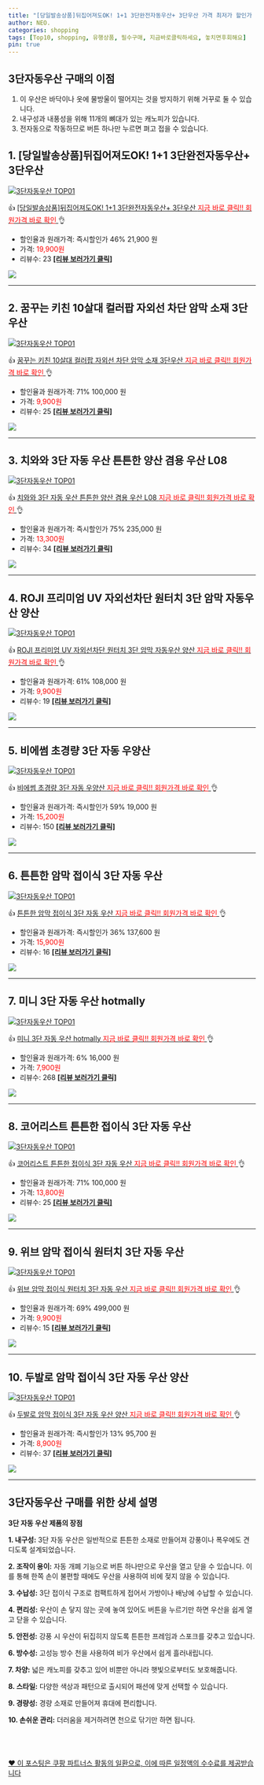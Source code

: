 ```yaml
---
title: "[당일발송상품]뒤집어져도OK! 1+1 3단완전자동우산+ 3단우산 가격 최저가 할인가 3단자동우산 최저가 추천 제품 비교"
author: NEO.
categories: shopping
tags: [Top10, shopping, 유행상품, 필수구매, 지금바로클릭하세요, 놓치면후회해요]
pin: true
---
```

## 3단자동우산 구매의 이점
1. 이 우산은 바닥이나 옷에 물방울이 떨어지는 것을 방지하기 위해 거꾸로 둘 수 있습니다.
2. 내구성과 내풍성을 위해 11개의 뼈대가 있는 캐노피가 있습니다.
3. 전자동으로 작동하므로 버튼 하나만 누르면 펴고 접을 수 있습니다.

   

## 1. [당일발송상품]뒤집어져도OK! 1+1 3단완전자동우산+ 3단우산

[![3단자동우산 TOP01](https://thumbnail9.coupangcdn.com/thumbnails/remote/490x490ex/image/operator/688747012/1441cd88-31e2-f7db-e3a1-980792c9dab2.jpg)](https://link.coupang.com/re/AFFSDP?lptag=AF3617701&subid=GithubCoopas&pageKey=220777758&traceid=V0-153&itemId=688747012&vendorItemId=4766360861)


👍 [[당일발송상품]뒤집어져도OK! 1+1 3단완전자동우산+ 3단우산 <font color=red> 지금 바로 클릭!! 회원가격 바로 확인 </font> ](https://link.coupang.com/re/AFFSDP?lptag=AF3617701&subid=GithubCoopas&pageKey=220777758&traceid=V0-153&itemId=688747012&vendorItemId=4766360861) 👌 


- 할인율과 원래가격: 즉시할인가 46%  21,900   원
- 가격: <span style='color:red'>19,900원</span>
- 리뷰수: 23  [**[리뷰 보러가기 클릭]**](https://link.coupang.com/re/AFFSDP?lptag=AF3617701&subid=GithubCoopas&pageKey=220777758&traceid=V0-153&itemId=688747012&vendorItemId=4766360861)

[![](/discount_price.png)](https://link.coupang.com/re/AFFSDP?lptag=AF3617701&subid=GithubCoopas&pageKey=220777758&traceid=V0-153&itemId=688747012&vendorItemId=4766360861)

---


   

## 2. 꿈꾸는 키친 10살대 컬러팝 자외선 차단 암막 소재 3단우산

[![3단자동우산 TOP01](https://thumbnail9.coupangcdn.com/thumbnails/remote/490x490ex/image/vendor_inventory/0cd7/ace9e88955e8ec1e809732788a6492e18241deb573fb5a2b0fa4ed0f428b.jpg)](https://link.coupang.com/re/AFFSDP?lptag=AF3617701&subid=GithubCoopas&pageKey=7417729242&traceid=V0-153&itemId=19234913451&vendorItemId=85331177528)


👍 [꿈꾸는 키친 10살대 컬러팝 자외선 차단 암막 소재 3단우산 <font color=red> 지금 바로 클릭!! 회원가격 바로 확인 </font> ](https://link.coupang.com/re/AFFSDP?lptag=AF3617701&subid=GithubCoopas&pageKey=7417729242&traceid=V0-153&itemId=19234913451&vendorItemId=85331177528) 👌 


- 할인율과 원래가격: 71%  100,000   원
- 가격: <span style='color:red'>9,900원</span>
- 리뷰수: 25  [**[리뷰 보러가기 클릭]**](https://link.coupang.com/re/AFFSDP?lptag=AF3617701&subid=GithubCoopas&pageKey=7417729242&traceid=V0-153&itemId=19234913451&vendorItemId=85331177528)

[![](/discount_price.png)](https://link.coupang.com/re/AFFSDP?lptag=AF3617701&subid=GithubCoopas&pageKey=7417729242&traceid=V0-153&itemId=19234913451&vendorItemId=85331177528)

---


   

## 3. 치와와 3단 자동 우산 튼튼한 양산 겸용 우산 L08

[![3단자동우산 TOP01](https://thumbnail8.coupangcdn.com/thumbnails/remote/490x490ex/image/vendor_inventory/16b7/0bc78a1e472754b1375f0f87493f59eee2071344ae069c2e25d55a77c820.jpg)](https://link.coupang.com/re/AFFSDP?lptag=AF3617701&subid=GithubCoopas&pageKey=7984562525&traceid=V0-153&itemId=22170357711&vendorItemId=89216777270)


👍 [치와와 3단 자동 우산 튼튼한 양산 겸용 우산 L08 <font color=red> 지금 바로 클릭!! 회원가격 바로 확인 </font> ](https://link.coupang.com/re/AFFSDP?lptag=AF3617701&subid=GithubCoopas&pageKey=7984562525&traceid=V0-153&itemId=22170357711&vendorItemId=89216777270) 👌 


- 할인율과 원래가격: 즉시할인가 75%  235,000   원
- 가격: <span style='color:red'>13,300원</span>
- 리뷰수: 34  [**[리뷰 보러가기 클릭]**](https://link.coupang.com/re/AFFSDP?lptag=AF3617701&subid=GithubCoopas&pageKey=7984562525&traceid=V0-153&itemId=22170357711&vendorItemId=89216777270)

[![](/discount_price.png)](https://link.coupang.com/re/AFFSDP?lptag=AF3617701&subid=GithubCoopas&pageKey=7984562525&traceid=V0-153&itemId=22170357711&vendorItemId=89216777270)

---


   

## 4. ROJI 프리미엄 UV 자외선차단 원터치 3단 암막 자동우산 양산

[![3단자동우산 TOP01](https://thumbnail6.coupangcdn.com/thumbnails/remote/490x490ex/image/retail/images/2022/05/26/17/0/a9054dba-d417-4a8e-9c5c-5c3650e875dd.jpg)](https://link.coupang.com/re/AFFSDP?lptag=AF3617701&subid=GithubCoopas&pageKey=6543873807&traceid=V0-153&itemId=14581099250&vendorItemId=81823175630)


👍 [ROJI 프리미엄 UV 자외선차단 원터치 3단 암막 자동우산 양산 <font color=red> 지금 바로 클릭!! 회원가격 바로 확인 </font> ](https://link.coupang.com/re/AFFSDP?lptag=AF3617701&subid=GithubCoopas&pageKey=6543873807&traceid=V0-153&itemId=14581099250&vendorItemId=81823175630) 👌 


- 할인율과 원래가격: 61%  108,000   원
- 가격: <span style='color:red'>9,900원</span>
- 리뷰수: 19  [**[리뷰 보러가기 클릭]**](https://link.coupang.com/re/AFFSDP?lptag=AF3617701&subid=GithubCoopas&pageKey=6543873807&traceid=V0-153&itemId=14581099250&vendorItemId=81823175630)

[![](/discount_price.png)](https://link.coupang.com/re/AFFSDP?lptag=AF3617701&subid=GithubCoopas&pageKey=6543873807&traceid=V0-153&itemId=14581099250&vendorItemId=81823175630)

---


   

## 5. 비에썸 초경량 3단 자동 우양산

[![3단자동우산 TOP01](https://thumbnail9.coupangcdn.com/thumbnails/remote/490x490ex/image/vendor_inventory/1e3a/13f363f40e3dd28a68d8081547da913b539d79d9dbf71d2a8bfe397ebc62.png)](https://link.coupang.com/re/AFFSDP?lptag=AF3617701&subid=GithubCoopas&pageKey=5309196695&traceid=V0-153&itemId=7687436600&vendorItemId=74977718776)


👍 [비에썸 초경량 3단 자동 우양산 <font color=red> 지금 바로 클릭!! 회원가격 바로 확인 </font> ](https://link.coupang.com/re/AFFSDP?lptag=AF3617701&subid=GithubCoopas&pageKey=5309196695&traceid=V0-153&itemId=7687436600&vendorItemId=74977718776) 👌 


- 할인율과 원래가격: 즉시할인가 59%  19,000   원
- 가격: <span style='color:red'>15,200원</span>
- 리뷰수: 150  [**[리뷰 보러가기 클릭]**](https://link.coupang.com/re/AFFSDP?lptag=AF3617701&subid=GithubCoopas&pageKey=5309196695&traceid=V0-153&itemId=7687436600&vendorItemId=74977718776)

[![](/discount_price.png)](https://link.coupang.com/re/AFFSDP?lptag=AF3617701&subid=GithubCoopas&pageKey=5309196695&traceid=V0-153&itemId=7687436600&vendorItemId=74977718776)

---


   

## 6. 튼튼한 암막 접이식 3단 자동 우산

[![3단자동우산 TOP01](https://thumbnail7.coupangcdn.com/thumbnails/remote/490x490ex/image/vendor_inventory/6f79/c1526aa69b821832d42c70f6048ebd9bf1bcf3fdf58d6ac0f538ab90545e.png)](https://link.coupang.com/re/AFFSDP?lptag=AF3617701&subid=GithubCoopas&pageKey=8035014842&traceid=V0-153&itemId=22478186672&vendorItemId=89534176321)


👍 [튼튼한 암막 접이식 3단 자동 우산 <font color=red> 지금 바로 클릭!! 회원가격 바로 확인 </font> ](https://link.coupang.com/re/AFFSDP?lptag=AF3617701&subid=GithubCoopas&pageKey=8035014842&traceid=V0-153&itemId=22478186672&vendorItemId=89534176321) 👌 


- 할인율과 원래가격: 즉시할인가 36%  137,600   원
- 가격: <span style='color:red'>15,900원</span>
- 리뷰수: 16  [**[리뷰 보러가기 클릭]**](https://link.coupang.com/re/AFFSDP?lptag=AF3617701&subid=GithubCoopas&pageKey=8035014842&traceid=V0-153&itemId=22478186672&vendorItemId=89534176321)

[![](/discount_price.png)](https://link.coupang.com/re/AFFSDP?lptag=AF3617701&subid=GithubCoopas&pageKey=8035014842&traceid=V0-153&itemId=22478186672&vendorItemId=89534176321)

---


   

## 7. 미니 3단 자동 우산 hotmally

[![3단자동우산 TOP01](https://thumbnail8.coupangcdn.com/thumbnails/remote/490x490ex/image/vendor_inventory/7586/573f3764988ecdd275086673fed48662c7be455b6cc2996df4d3a47899bc.png)](https://link.coupang.com/re/AFFSDP?lptag=AF3617701&subid=GithubCoopas&pageKey=8032551147&traceid=V0-153&itemId=22465000529&vendorItemId=89508097037)


👍 [미니 3단 자동 우산 hotmally <font color=red> 지금 바로 클릭!! 회원가격 바로 확인 </font> ](https://link.coupang.com/re/AFFSDP?lptag=AF3617701&subid=GithubCoopas&pageKey=8032551147&traceid=V0-153&itemId=22465000529&vendorItemId=89508097037) 👌 


- 할인율과 원래가격: 6%  16,000   원
- 가격: <span style='color:red'>7,900원</span>
- 리뷰수: 268  [**[리뷰 보러가기 클릭]**](https://link.coupang.com/re/AFFSDP?lptag=AF3617701&subid=GithubCoopas&pageKey=8032551147&traceid=V0-153&itemId=22465000529&vendorItemId=89508097037)

[![](/discount_price.png)](https://link.coupang.com/re/AFFSDP?lptag=AF3617701&subid=GithubCoopas&pageKey=8032551147&traceid=V0-153&itemId=22465000529&vendorItemId=89508097037)

---


   

## 8. 코어리스트 튼튼한 접이식 3단 자동 우산

[![3단자동우산 TOP01](https://thumbnail6.coupangcdn.com/thumbnails/remote/490x490ex/image/vendor_inventory/7e84/844246a8042b048c10ebfe41d3e1232305851d27d82354bc9bb6aa2ace91.png)](https://link.coupang.com/re/AFFSDP?lptag=AF3617701&subid=GithubCoopas&pageKey=7935537806&traceid=V0-153&itemId=21842752404&vendorItemId=88891066013)


👍 [코어리스트 튼튼한 접이식 3단 자동 우산 <font color=red> 지금 바로 클릭!! 회원가격 바로 확인 </font> ](https://link.coupang.com/re/AFFSDP?lptag=AF3617701&subid=GithubCoopas&pageKey=7935537806&traceid=V0-153&itemId=21842752404&vendorItemId=88891066013) 👌 


- 할인율과 원래가격: 71%  100,000   원
- 가격: <span style='color:red'>13,800원</span>
- 리뷰수: 25  [**[리뷰 보러가기 클릭]**](https://link.coupang.com/re/AFFSDP?lptag=AF3617701&subid=GithubCoopas&pageKey=7935537806&traceid=V0-153&itemId=21842752404&vendorItemId=88891066013)

[![](/discount_price.png)](https://link.coupang.com/re/AFFSDP?lptag=AF3617701&subid=GithubCoopas&pageKey=7935537806&traceid=V0-153&itemId=21842752404&vendorItemId=88891066013)

---


   

## 9. 위브 암막 접이식 원터치 3단 자동 우산

[![3단자동우산 TOP01](https://thumbnail8.coupangcdn.com/thumbnails/remote/490x490ex/image/rs_quotation_api/cs9md7d8/573fa134103b4aa1982361da15360780.jpg)](https://link.coupang.com/re/AFFSDP?lptag=AF3617701&subid=GithubCoopas&pageKey=6572086135&traceid=V0-153&itemId=22491348227&vendorItemId=89533547835)


👍 [위브 암막 접이식 원터치 3단 자동 우산 <font color=red> 지금 바로 클릭!! 회원가격 바로 확인 </font> ](https://link.coupang.com/re/AFFSDP?lptag=AF3617701&subid=GithubCoopas&pageKey=6572086135&traceid=V0-153&itemId=22491348227&vendorItemId=89533547835) 👌 


- 할인율과 원래가격: 69%  499,000   원
- 가격: <span style='color:red'>9,900원</span>
- 리뷰수: 15  [**[리뷰 보러가기 클릭]**](https://link.coupang.com/re/AFFSDP?lptag=AF3617701&subid=GithubCoopas&pageKey=6572086135&traceid=V0-153&itemId=22491348227&vendorItemId=89533547835)

[![](/discount_price.png)](https://link.coupang.com/re/AFFSDP?lptag=AF3617701&subid=GithubCoopas&pageKey=6572086135&traceid=V0-153&itemId=22491348227&vendorItemId=89533547835)

---


   

## 10. 두발로 암막 접이식 3단 자동 우산 양산

[![3단자동우산 TOP01](https://thumbnail8.coupangcdn.com/thumbnails/remote/490x490ex/image/retail/images/4706300031319877-489c4162-14bd-49e4-ba81-81f9c576daf0.JPG)](https://link.coupang.com/re/AFFSDP?lptag=AF3617701&subid=GithubCoopas&pageKey=5849696640&traceid=V0-153&itemId=10174917144&vendorItemId=77457955938)


👍 [두발로 암막 접이식 3단 자동 우산 양산 <font color=red> 지금 바로 클릭!! 회원가격 바로 확인 </font> ](https://link.coupang.com/re/AFFSDP?lptag=AF3617701&subid=GithubCoopas&pageKey=5849696640&traceid=V0-153&itemId=10174917144&vendorItemId=77457955938) 👌 


- 할인율과 원래가격: 즉시할인가 13%  95,700   원
- 가격: <span style='color:red'>8,900원</span>
- 리뷰수: 37  [**[리뷰 보러가기 클릭]**](https://link.coupang.com/re/AFFSDP?lptag=AF3617701&subid=GithubCoopas&pageKey=5849696640&traceid=V0-153&itemId=10174917144&vendorItemId=77457955938)

[![](/discount_price.png)](https://link.coupang.com/re/AFFSDP?lptag=AF3617701&subid=GithubCoopas&pageKey=5849696640&traceid=V0-153&itemId=10174917144&vendorItemId=77457955938)

---
## 3단자동우산 구매를 위한 상세 설명
**3단 자동 우산 제품의 장점**

**1. 내구성:**
3단 자동 우산은 일반적으로 튼튼한 소재로 만들어져 강풍이나 폭우에도 견디도록 설계되었습니다.

**2. 조작이 용이:**
자동 개폐 기능으로 버튼 하나만으로 우산을 열고 닫을 수 있습니다. 이를 통해 한쪽 손이 불편할 때에도 우산을 사용하여 비에 젖지 않을 수 있습니다.

**3. 수납성:**
3단 접이식 구조로 컴팩트하게 접어서 가방이나 배낭에 수납할 수 있습니다.

**4. 편리성:**
우산이 손 닿지 않는 곳에 놓여 있어도 버튼을 누르기만 하면 우산을 쉽게 열고 닫을 수 있습니다.

**5. 안전성:**
강풍 시 우산이 뒤집히지 않도록 튼튼한 프레임과 스포크를 갖추고 있습니다.

**6. 방수성:**
고성능 방수 천을 사용하여 비가 우산에서 쉽게 흘러내립니다.

**7. 차양:**
넓은 캐노피를 갖추고 있어 비뿐만 아니라 햇빛으로부터도 보호해줍니다.

**8. 스타일:**
다양한 색상과 패턴으로 출시되어 패션에 맞게 선택할 수 있습니다.

**9. 경량성:**
경량 소재로 만들어져 휴대에 편리합니다.

**10. 손쉬운 관리:**
더러움을 제거하려면 천으로 닦기만 하면 됩니다.<br><br><br><br><br> [ ❤  이 포스팅은 쿠팡 파트너스 활동의 일환으로, 이에 따른 일정액의 수수료를 제공받습니다](https://link.coupang.com/a/bcEFyh)